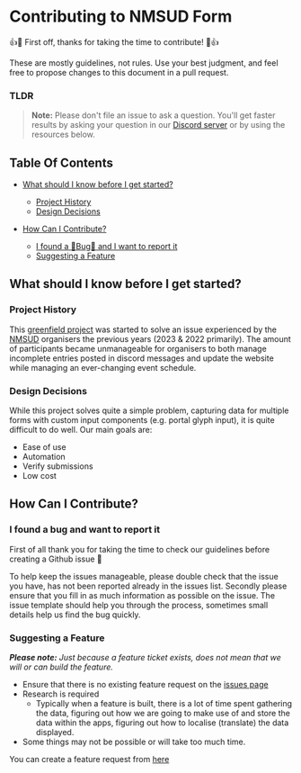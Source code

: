 # Contributing to NMSUD Form

:+1::tada: First off, thanks for taking the time to contribute! :tada::+1:

These are mostly guidelines, not rules. Use your best judgment, and feel free to propose changes to this document in a pull request.

### TLDR
> **Note:** Please don't file an issue to ask a question. You'll get faster results by asking your question in our [Discord server][discord] or by using the resources below.

## Table Of Contents

* [What should I know before I get started?](#what-should-i-know-before-i-get-started)
  * [Project History](#project-history)
  * [Design Decisions](#design-decisions)

* [How Can I Contribute?](#how-can-i-contribute)
  * [I found a 🐛Bug🐛 and I want to report it](#i-found-a-bug-and-want-to-report-it)
  * [Suggesting a Feature](#suggesting-a-feature)

## What should I know before I get started?

### Project History

This [greenfield project](https://en.wikipedia.org/wiki/Greenfield_project) was started to solve an issue experienced by the [NMSUD][nmsudWebsite] organisers the previous years (2023 & 2022 primarily). The amount of participants became unmanageable for organisers to both manage incomplete entries posted in discord messages and update the website while managing an ever-changing event schedule.

### Design Decisions

While this project solves quite a simple problem, capturing data for multiple forms with custom input components (e.g. portal glyph input), it is quite difficult to do well. Our main goals are:
- Ease of use
- Automation
- Verify submissions
- Low cost 

## How Can I Contribute?

### I found a bug and want to report it

First of all thank you for taking the time to check our guidelines before creating a Github issue 💪

To help keep the issues manageable, please double check that the issue you have, has not been reported already in the issues list. Secondly please ensure that you fill in as much information as possible on the issue. The issue template should help you through the process, sometimes small details help us find the bug quickly.

### Suggesting a Feature

_**Please note:** Just because a feature ticket exists, does not mean that we will or can build the feature._ 

- Ensure that there is no existing feature request on the [issues page](https://github.com/NMSUD/Form/issues)
- Research is required
  - Typically when a feature is built, there is a lot of time spent gathering the data, figuring out how we are going to make use of and store the data within the apps, figuring out how to localise (translate) the data displayed.
- Some things may not be possible or will take too much time.

You can create a feature request from [here](https://github.com/NMSUD/Form/issues/new?assignees=&labels=idea&template=---feature-request.yaml)


<!-- Links used in the page -->
[nmsudWebsite]: https://nmsud.com
[githubSecurityAdvisory]: https://github.com/NMSUD/Form/security/advisories
[contactEmail]: mailto:support@nmsassistant.com
[discord]: https://discord.gg/jQrNeWeTwR
